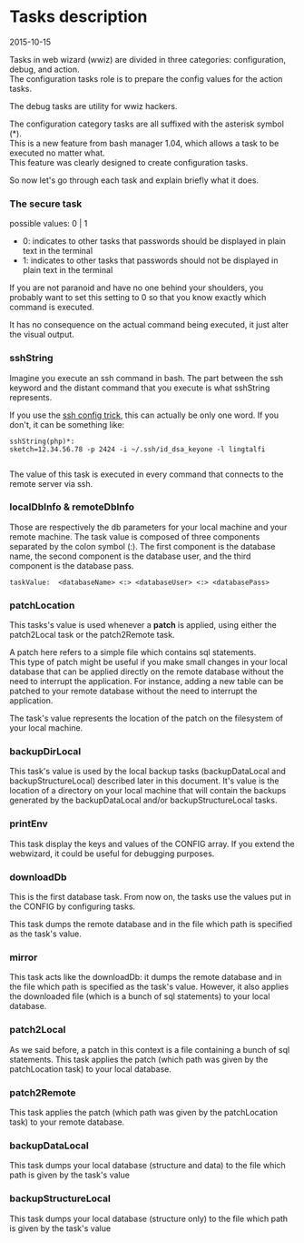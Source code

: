 Tasks description
======================
2015-10-15



Tasks in web wizard (wwiz) are divided in three categories: configuration, debug, and action.<br>
The configuration tasks role is to prepare the config values for the action tasks.

The debug tasks are utility for wwiz hackers.



The configuration category tasks are all suffixed with the asterisk symbol (*).<br>
This is a new feature from bash manager 1.04, which allows a task to be executed no matter what.<br>
This feature was clearly designed to create configuration tasks.


So now let's go through each task and explain briefly what it does.


### The secure task

possible values: 0 | 1
- 0: indicates to other tasks that passwords should be displayed in plain text in the terminal
- 1: indicates to other tasks that passwords should not be displayed in plain text in the terminal

If you are not paranoid and have no one behind your shoulders, you probably want to set this setting to 
0 so that you know exactly which command is executed.

It has no consequence on the actual command being executed, it just alter the visual output.

### sshString

Imagine you execute an ssh command in bash.
The part between the ssh keyword and the distant command that you execute is what sshString represents.

If you use the 
[ssh config trick](https://github.com/lingtalfi/webmaster-tricks/blob/master/tricks/ssh-config.md), 
this can actually be only one word.
If you don't, it can be something like:


```
sshString(php)*:
sketch=12.34.56.78 -p 2424 -i ~/.ssh/id_dsa_keyone -l lingtalfi
 
```

The value of this task is executed in every command that connects to the remote server via ssh.




### localDbInfo & remoteDbInfo

Those are respectively the db parameters for your local machine and your remote machine.
The task value is composed of three components separated by the colon symbol (:).
The first component is the database name, the second component is the database user, and the third
component is the database pass.

    taskValue:  <databaseName> <:> <databaseUser> <:> <databasePass>
    
    
### patchLocation
    
This tasks's value is used whenever a **patch** is applied, using either the 
patch2Local task or the patch2Remote task.

A patch here refers to a simple file which contains sql statements.<br>
This type of patch might be useful if you make small changes in your local database
that can be applied directly on the remote database without the need to interrupt the application.
For instance, adding a new table can be patched to your remote database without the need to interrupt the application.

The task's value represents the location of the patch on the filesystem of your local machine.<br>


### backupDirLocal

This task's value is used by the local backup tasks (backupDataLocal and backupStructureLocal) described later in this document.
It's value is the location of a directory on your local machine that will contain the backups generated by the 
backupDataLocal and/or backupStructureLocal tasks.


### printEnv

This task display the keys and values of the CONFIG array.
If you extend the webwizard, it could be useful for debugging purposes.
  
  
### downloadDb
  
This is the first database task.
From now on, the tasks use the values put in the CONFIG by configuring tasks.

This task dumps the remote database and in the file which path is specified as the task's value.

  
### mirror
  
This task acts like the downloadDb: it dumps the remote database and in the file which path is specified 
as the task's value.
However, it also applies the downloaded file (which is a bunch of sql statements) to your local database.


### patch2Local

As we said before, a patch in this context is a file containing a bunch of sql statements.
This task applies the patch (which path was given by the patchLocation task) to your local database.



### patch2Remote

This task applies the patch (which path was given by the patchLocation task) to your remote database.


### backupDataLocal

This task dumps your local database (structure and data) to the file which path is given by the task's value


### backupStructureLocal

This task dumps your local database (structure only) to the file which path is given by the task's value








    
    














